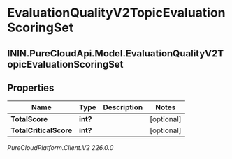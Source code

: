# EvaluationQualityV2TopicEvaluationScoringSet

## ININ.PureCloudApi.Model.EvaluationQualityV2TopicEvaluationScoringSet

## Properties

|Name | Type | Description | Notes|
|------------ | ------------- | ------------- | -------------|
| **TotalScore** | **int?** |  | [optional] |
| **TotalCriticalScore** | **int?** |  | [optional] |



_PureCloudPlatform.Client.V2 226.0.0_
